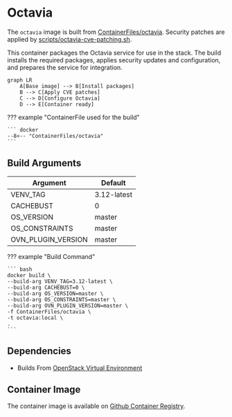 # Octavia

The `octavia` image is built from [ContainerFiles/octavia](https://github.com/rackerlabs/genestack-images/blob/main/ContainerFiles/octavia). Security patches are applied by [scripts/octavia-cve-patching.sh](https://github.com/rackerlabs/genestack-images/blob/main/scripts/octavia-cve-patching.sh).

This container packages the Octavia service for use in the stack. The build installs the required packages, applies security updates and configuration, and prepares the service for integration.

``` mermaid
graph LR
    A[Base image] --> B[Install packages]
    B --> C[Apply CVE patches]
    C --> D[Configure Octavia]
    D --> E[Container ready]
```

??? example "ContainerFile used for the build"

    ``` docker
    --8<-- "ContainerFiles/octavia"
    ```

## Build Arguments

| Argument | Default |
| --- | --- |
| VENV_TAG | 3.12-latest |
| CACHEBUST | 0 |
| OS_VERSION | master |
| OS_CONSTRAINTS | master |
| OVN_PLUGIN_VERSION | master |

??? example "Build Command"

    ``` bash
    docker build \
    --build-arg VENV_TAG=3.12-latest \
    --build-arg CACHEBUST=0 \
    --build-arg OS_VERSION=master \
    --build-arg OS_CONSTRAINTS=master \
    --build-arg OVN_PLUGIN_VERSION=master \
    -f ContainerFiles/octavia \
    -t octavia:local \
    .
    ```

## Dependencies

- Builds From [OpenStack Virtual Environment](openstack-venv.md)

## Container Image

The container image is available on [Github Container Registry](https://github.com/rackerlabs/genestack-images/pkgs/container/genestack-images%2Foctavia).
